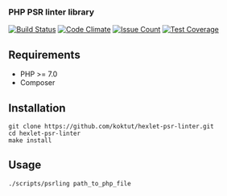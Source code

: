 ### PHP PSR linter library

[![Build Status](https://travis-ci.org/koktut/hexlet-psr-linter.svg?branch=master)](https://travis-ci.org/koktut/hexlet-psr-linter)
[![Code Climate](https://codeclimate.com/github/koktut/hexlet-psr-linter/badges/gpa.svg)](https://codeclimate.com/github/koktut/hexlet-psr-linter)
[![Issue Count](https://codeclimate.com/github/koktut/hexlet-psr-linter/badges/issue_count.svg)](https://codeclimate.com/github/koktut/hexlet-psr-linter)
[![Test Coverage](https://codeclimate.com/github/koktut/hexlet-psr-linter/badges/coverage.svg)](https://codeclimate.com/github/koktut/hexlet-psr-linter/coverage)

## Requirements

* PHP >= 7.0
* Composer

## Installation

```
git clone https://github.com/koktut/hexlet-psr-linter.git
cd hexlet-psr-linter
make install
```

## Usage

```
./scripts/psrling path_to_php_file
```
